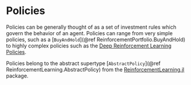 # Policies

Policies can be generally thought of as a set of investment rules which govern the behavior of an agent. Policies can range from very simple policies, such as a [`BuyAndHold`](@ref ReinforcementPortfolio.BuyAndHold) to highly complex policies such as the [Deep Reinforcement Learning Policies](@ref).

Policies belong to the abstract supertype [`AbstractPolicy`](@ref ReinforcementLearning.AbstractPolicy) from the [ReinforcementLearning.jl](https://github.com/JuliaReinforcementLearning/ReinforcementLearning.jl) package.